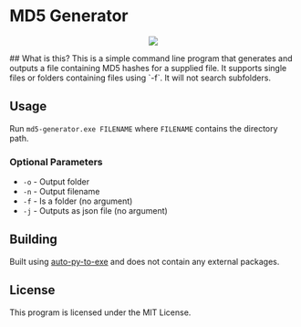 # MD5 Generator
<p align="center">
  <img src="https://cdn.discordapp.com/attachments/513331574188539924/1173424292671795321/icon.png?ex=6563e788&is=65517288&hm=e5e7434564df29169e35798b047f8fdd40c830882b51363c77bfa004d3d8ab6c&" />
</p>
## What is this?
This is a simple command line program that generates and outputs a file containing MD5 hashes for a supplied file. It supports single files or folders containing files using `-f`. It will not search subfolders.

## Usage
Run `md5-generator.exe FILENAME` where `FILENAME` contains the directory path.

### Optional Parameters
* `-o` - Output folder
* `-n` - Output filename
* `-f` - Is a folder (no argument)
* `-j` - Outputs as json file (no argument)

## Building
Built using [auto-py-to-exe](https://pypi.org/project/auto-py-to-exe/) and does not contain any external packages.

## License
This program is licensed under the MIT License.
